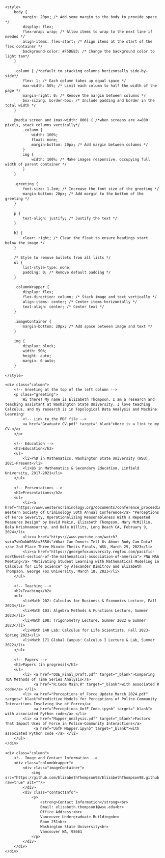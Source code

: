 <head>
    <meta charset="UTF-8">
    <meta name="viewport" content="width=device-width, initial-scale=1.0">
    <title>ElizabethThompson98</title>

    <style>
        body {
            margin: 20px; /* Add some margin to the body to provide space */
            display: flex;
            flex-wrap: wrap; /* Allow items to wrap to the next line if needed */
            align-items: flex-start; /* Align items at the start of the flex container */
            background-color: #F5DEB3; /* Change the background color to light tan*/
        }

        .column { /*default to stacking columns horizontally side-by-side*/
            flex: 1; /* Each column takes up equal space */
            max-width: 50%; /* Limit each column to half the width of the page */
            margin-right: 0; /* Remove the margin between columns */
            box-sizing: border-box; /* Include padding and border in the total width */
        }
        
        @media screen and (max-width: 800) { /*when screens are <=800 pixels, stack columns vertically*/
            .column {
                width: 100%;
                float: none;
                margin-bottom: 20px; /* Add margin between columns */
            }
            img {
                width: 100%; /* Make images responsive, occupying full width of parent container */
            }
        }
        
        .greeting {
            font-size: 1.2em; /* Increase the font size of the greeting */
            margin-bottom: 20px; /* Add margin to the bottom of the greeting */
        }      

        p {
            text-align: justify; /* Justify the text */
        }

        h2 {
            clear: right; /* Clear the float to ensure headings start below the image */
        }

        /* Style to remove bullets from all lists */
        ul {
            list-style-type: none;
            padding: 0; /* Remove default padding */
        }

        .columnWrapper {
            display: flex;
            flex-direction: column; /* Stack image and text vertically */
            align-items: center; /* Center items horizontally */
            text-align: center; /* Center text */
        }

        .imageContainer {
            margin-bottom: 20px; /* Add space between image and text */
        }

        img {
            display: block;
            width: 50%;
            height: auto;
            margin: 0 auto;
        }
        
    </style>
</head>
<body>

    <div class="column">
        <!-- Greeting at the top of the left column -->
        <p class="greeting">
            Hi there! My name is Elizabeth Thompson. I am a research and teaching assistant at Washington State University. I love teaching Calculus, and my research is in Topological Data Analysis and Machine Learning!
            <!-- Link to the PDF file -->
            <a href="Graduate CV.pdf" target="_blank">Here is a link to my CV.</a>
        </p>

        <!-- Education -->
        <h2>Education</h2>
        <ul>
            <li>PhD in Mathematics, Washington State University (WSU), 2021-Present</li>
            <li>BS in Mathematics & Secondary Education, Linfield University, 2017-2021</li>
        </ul>

        <!-- Presentations -->
        <h2>Presentations</h2>
        <ul>
            <li><a href="https://www.westerncriminology.org/documents/conference_proceedings/WSC_2024_Conference_Program.pdf"> Western Society of Criminology 50th Annual Conference</a> "Perceptions of Force Severity, Operationalizing Reasonableness With a Repeated Measures Design" by David Makin, Elizabeth Thompson, Mary McMillin, Bala Krishnamoorthy, and Dale Willits, Long Beach CA, February 9, 2024</li>
            <li><a href="https://www.youtube.com/watch?v=iu7vNOukW00&t=3550s">What Can Donuts Tell Us About Body Cam Data?</a> 2nd Place Three Minute Thesis Finals, WSU, March 29, 2023</li>        
            <li><a href="https://georgefoxuniversity.regfox.com/pacific-northwest-section-of-the-mathematical-association-of-america"> PNW MAA Meeting</a> "Motivating Student Learning with Mathematical Modeling in Calculus for Life Science" by Alexander Dimitrov and Elizabeth Thompson, George Fox University, March 18, 2023</li>
        </ul>

        <!-- Teaching -->
        <h2>Teaching</h2>
        <ul>
            <li>Math 202: Calculus for Business & Economics Lecture, Fall 2023</li>
            <li>Math 103: Algebra Methods & Functions Lecture, Summer 2023</li>
            <li>Math 108: Trigonometry Lecture, Summer 2022 & Summer 2023</li>
            <li>Math 140 Lab: Calculus for Life Scientists, Fall 2023-Spring 2023</li>
            <li>Math 171 Global Campus: Calculus I Lecture & Lab, Summer 2022</li>
        </ul>

        <!-- Papers -->
        <h2>Papers (in progress)</h2>
        <ul>
            <li> <a href="DQE_Final_Draft.pdf" target="_blank">Comparing TDA Methods of Time Series Analysis</a> 
                 <a href="R.Code Main.R" target="_blank">with associated R code</a> </li>
            <li> <a href="Perceptions_of_Force_Update_March_2024.pdf" target="_blank">Predictive Models for Perceptions of Police-Community Interactions Involving Use of Force</a> 
                 <a href="Perceptions_UofF_Code.ipynb" target="_blank"> with associated Python code</a> </li>
            <li> <a href="Mapper_Analysis.pdf" target="_blank">Factors That Impact Uses of Force in Police-Community Interactions</a> 
                 <a href="UofF Mapper.ipynb" target="_blank">with associated Python code </a> </li>
        </ul>
    </div>

    <div class="column">
        <!-- Image and Contact Information -->
        <div class="columnWrapper">
            <div class="imageContainer">
                <img src="https://github.com/ElizabethThompson98/ElizabethThompson98.github.io/blob/main/Directory_Photo.jpg?raw=true" alt=""/>
            </div>
            <div class="contactInfo">
                <p>
                    <strong>Contact Information</strong><br>
                    Email: elizabeth.thompson1@wsu.edu<br>
                    Office Address:<br>
                    Vancouver Undergraduate Building<br>
                    Room 251<br>
                    Washington State University<br>
                    Vancouver WA, 98661
                </p>
            </div>
        </div>
    </div>

</body>
</html>
